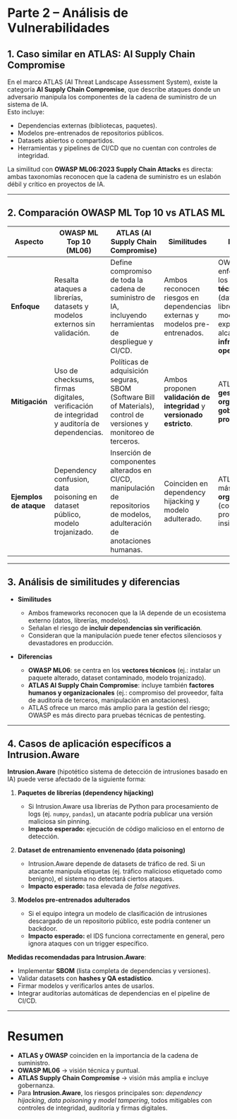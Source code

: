 # Parte 2 – Análisis de Vulnerabilidades

## 1. Caso similar en ATLAS: AI Supply Chain Compromise
En el marco ATLAS (AI Threat Landscape Assessment System), existe la categoría **AI Supply Chain Compromise**, que describe ataques donde un adversario manipula los componentes de la cadena de suministro de un sistema de IA.  
Esto incluye:
- Dependencias externas (bibliotecas, paquetes).
- Modelos pre-entrenados de repositorios públicos.
- Datasets abiertos o compartidos.
- Herramientas y pipelines de CI/CD que no cuentan con controles de integridad.

La similitud con **OWASP ML06:2023 Supply Chain Attacks** es directa: ambas taxonomías reconocen que la cadena de suministro es un eslabón débil y crítico en proyectos de IA.

---

## 2. Comparación OWASP ML Top 10 vs ATLAS ML

| Aspecto | OWASP ML Top 10 (ML06) | ATLAS (AI Supply Chain Compromise) | Similitudes | Diferencias |
|---------|-------------------------|-----------------------------------|-------------|-------------|
| **Enfoque** | Resalta ataques a librerías, datasets y modelos externos sin validación. | Define compromiso de toda la cadena de suministro de IA, incluyendo herramientas de despliegue y CI/CD. | Ambos reconocen riesgos en dependencias externas y modelos pre-entrenados. | OWASP se enfoca más en los **vectores técnicos** (datasets, librerías, modelos). ATLAS expande el alcance a **infraestructura y operaciones**. |
| **Mitigación** | Uso de checksums, firmas digitales, verificación de integridad y auditoría de dependencias. | Políticas de adquisición seguras, SBOM (Software Bill of Materials), control de versiones y monitoreo de terceros. | Ambos proponen **validación de integridad** y **versionado estricto**. | ATLAS enfatiza la **gestión organizacional** y **gobernanza de proveedores**. |
| **Ejemplos de ataque** | Dependency confusion, data poisoning en dataset público, modelo trojanizado. | Inserción de componentes alterados en CI/CD, manipulación de repositorios de modelos, adulteración de anotaciones humanas. | Coinciden en dependency hijacking y modelo adulterado. | ATLAS incluye más escenarios **organizacionales** (compromiso de proveedores, insider threats). |

---

## 3. Análisis de similitudes y diferencias

- **Similitudes**  
  - Ambos frameworks reconocen que la IA depende de un ecosistema externo (datos, librerías, modelos).  
  - Señalan el riesgo de **incluir dependencias sin verificación**.  
  - Consideran que la manipulación puede tener efectos silenciosos y devastadores en producción.  

- **Diferencias**  
  - **OWASP ML06**: se centra en los **vectores técnicos** (ej.: instalar un paquete alterado, dataset contaminado, modelo trojanizado).  
  - **ATLAS AI Supply Chain Compromise**: incluye también **factores humanos y organizacionales** (ej.: compromiso del proveedor, falta de auditoría de terceros, manipulación en anotaciones).  
  - ATLAS ofrece un marco más amplio para la gestión del riesgo; OWASP es más directo para pruebas técnicas de pentesting.  

---

## 4. Casos de aplicación específicos a Intrusion.Aware

**Intrusion.Aware** (hipotético sistema de detección de intrusiones basado en IA) puede verse afectado de la siguiente forma:

1. **Paquetes de librerías (dependency hijacking)**  
   - Si Intrusion.Aware usa librerías de Python para procesamiento de logs (ej. `numpy`, `pandas`), un atacante podría publicar una versión maliciosa sin pinning.  
   - **Impacto esperado:** ejecución de código malicioso en el entorno de detección.  

2. **Dataset de entrenamiento envenenado (data poisoning)**  
   - Intrusion.Aware depende de datasets de tráfico de red. Si un atacante manipula etiquetas (ej. tráfico malicioso etiquetado como benigno), el sistema no detectará ciertos ataques.  
   - **Impacto esperado:** tasa elevada de *false negatives*.  

3. **Modelos pre-entrenados adulterados**  
   - Si el equipo integra un modelo de clasificación de intrusiones descargado de un repositorio público, este podría contener un backdoor.  
   - **Impacto esperado:** el IDS funciona correctamente en general, pero ignora ataques con un trigger específico.  

**Medidas recomendadas para Intrusion.Aware**:  
- Implementar **SBOM** (lista completa de dependencias y versiones).  
- Validar datasets con **hashes y QA estadístico**.  
- Firmar modelos y verificarlos antes de usarlos.  
- Integrar auditorías automáticas de dependencias en el pipeline de CI/CD.  

---

# Resumen
- **ATLAS y OWASP** coinciden en la importancia de la cadena de suministro.  
- **OWASP ML06** → visión técnica y puntual.  
- **ATLAS Supply Chain Compromise** → visión más amplia e incluye gobernanza.  
- Para **Intrusion.Aware**, los riesgos principales son: *dependency hijacking*, *data poisoning* y *model tampering*, todos mitigables con controles de integridad, auditoría y firmas digitales.
